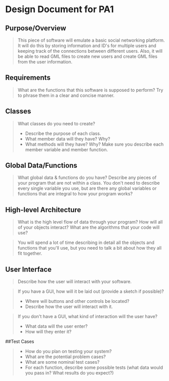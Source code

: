 # Design Document for PA1

## Purpose/Overview
> This piece of software will emulate a basic social networking platform. It will do this by storing information and ID's for multiple users and keeping track of the connections between different users. Also, it will be able to read GML files to create new users and create GML files from the user information.


## Requirements
> What are the functions that this software is supposed to perform?
> Try to phrase them in a clear and concise manner.


## Classes
> What classes do you need to create?
> + Describe the purpose of each class.
> + What member data will they have? Why?
> + What methods will they have? Why?
> Make sure you describe each member variable and member function.


## Global Data/Functions
> What global data & functions do you have? Describe any pieces of your program that are not within a class. You don't need to describe every single variable you use, but are there any global variables or functions that are integral to how your program works?

## High-level Architecture
> What is the high level flow of data through your program? How will all of your objects interact? What are the algorithms that your code will use?

> You will spend a lot of time describing in detail all the objects and functions that you'll use, but you need to talk a bit about how they all fit together.


## User Interface
> Describe how the user will interact with your software.

> If you have a GUI, how will it be laid out (provide a sketch if possible)?
> + Where will buttons and other controls be located?
> + Describe how the user will interact with it.

> If you don't have a GUI, what kind of interaction will the user have?
> + What data will the user enter?
> + How will they enter it?


##Test Cases
> + How do you plan on testing your system?
> + What are the potential problem cases?
> + What are some nominal test cases?
> + For each function, describe some possible tests (what data would you pass in? What results do you expect?)

